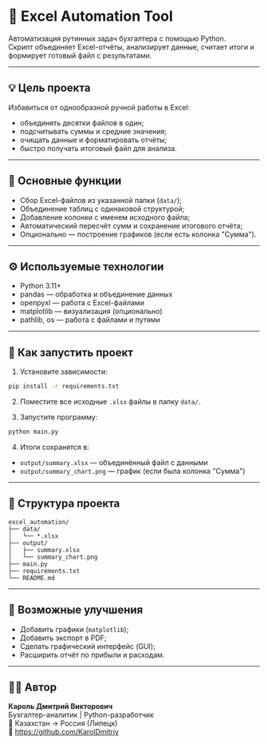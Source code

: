 # 🧾 Excel Automation Tool

Автоматизация рутинных задач бухгалтера с помощью Python.  
Скрипт объединяет Excel-отчёты, анализирует данные, считает итоги и формирует готовый файл с результатами.

---

## 💡 Цель проекта
Избавиться от однообразной ручной работы в Excel:
- объединять десятки файлов в один;
- подсчитывать суммы и средние значения;
- очищать данные и форматировать отчёты;
- быстро получать итоговый файл для анализа.

---

## 🚀 Основные функции
- Сбор Excel-файлов из указанной папки (`data/`);
- Объединение таблиц с одинаковой структурой;
- Добавление колонки с именем исходного файла;
- Автоматический пересчёт сумм и сохранение итогового отчёта;
- Опционально — построение графиков (если есть колонка "Сумма").

---

## ⚙️ Используемые технологии
- Python 3.11+
- pandas — обработка и объединение данных
- openpyxl — работа с Excel-файлами
- matplotlib — визуализация (опционально)
- pathlib, os — работа с файлами и путями

---

## 🧰 Как запустить проект

1. Установите зависимости:
```bash
pip install -r requirements.txt
```

2. Поместите все исходные `.xlsx` файлы в папку `data/`.

3. Запустите программу:
```bash
python main.py
```

4. Итоги сохранятся в:
- `output/summary.xlsx` — объединённый файл с данными  
- `output/summary_chart.png` — график (если была колонка "Сумма")

---

## 📂 Структура проекта
```
excel_automation/
├── data/
│   └── *.xlsx
├── output/
│   ├── summary.xlsx
│   └── summary_chart.png
├── main.py
├── requirements.txt
└── README.md
```

---

## 🧩 Возможные улучшения
- Добавить графики (`matplotlib`);
- Добавить экспорт в PDF;
- Сделать графический интерфейс (GUI);
- Расширить отчёт по прибыли и расходам.

---

## 👨‍💻 Автор
**Кароль Дмитрий Викторович**  
Бухгалтер-аналитик | Python-разработчик  
📍 Казахстан → Россия (Липецк)  
🔗 https://github.com/KarolDmitriy
